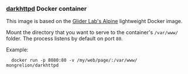 ### [darkhttpd](https://unix4lyfe.org/darkhttpd/) Docker container

This image is based on the [Glider Lab's Alpine](https://registry.hub.docker.com/u/gliderlabs/alpine) lightweight Docker image.

Mount the directory that you want to serve to the container's `/var/www/` folder.
The process listens by default on port `80`.

Example:

```
  docker run -p 8080:80 -v /my/web/page/:/var/www/ mongrelion/darkhttpd
```
